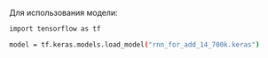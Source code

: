 Для использования модели:
```bash
import tensorflow as tf

model = tf.keras.models.load_model("rnn_for_add_14_700k.keras")
```
